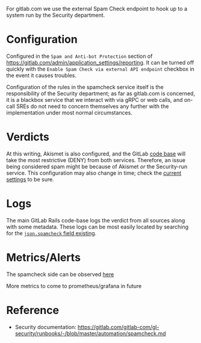 For gitlab.com we use the external Spam Check endpoint to hook up to a system run by the Security department.

# Configuration

Configured in the `Spam and Anti-bot Protection` section of https://gitlab.com/admin/application_settings/reporting.  It can be turned off quickly with the `Enable Spam Check via external API endpoint` checkbox in the event it causes troubles.

Configuration of the rules in the spamcheck service itself is the responsibility of the Security department; as far as gitlab.com is concerned, it is a blackbox service that we interact with via gRPC or web calls, and on-call SREs do not need to concern themselves any further with the implementation under most normal circumstances.

# Verdicts

At this writing, Akismet is also configured, and the GitLab [code base](https://gitlab.com/gitlab-org/gitlab/-/blob/master/app/services/spam/spam_verdict_service.rb#L26) will take the most restrictive (DENY) from both services.  Therefore, an issue being considered spam might be because of Akismet *or* the Security-run service.  This configuration may also change in time; check the [current settings](https://gitlab.com/gitlab-com/gl-security/runbooks/-/blob/master/automation/spamcheck.md) to be sure.

# Logs

The main GitLab Rails code-base logs the verdict from all sources along with some metadata.  These logs can be most easily located by searching for the [`json.spamcheck` field existing](https://log.gprd.gitlab.net/goto/32d7d91299b21f8ceba48503c51d3c2c).

# Metrics/Alerts

The spamcheck side can be observed [here](https://console.cloud.google.com/monitoring/metrics-explorer?pageState=%7B%22xyChart%22:%7B%22dataSets%22:%5B%7B%22timeSeriesFilter%22:%7B%22filter%22:%22metric.type%3D%5C%22logging.googleapis.com%2Fuser%2Fspamcheck%2Fverdicts%5C%22%20resource.type%3D%5C%22k8s_container%5C%22%22,%22minAlignmentPeriod%22:%2260s%22,%22aggregations%22:%5B%7B%22perSeriesAligner%22:%22ALIGN_SUM%22,%22crossSeriesReducer%22:%22REDUCE_SUM%22,%22groupByFields%22:%5B%22metric.label.%5C%22verdict%5C%22%22%5D%7D,%7B%22crossSeriesReducer%22:%22REDUCE_NONE%22%7D%5D%7D,%22targetAxis%22:%22Y1%22,%22plotType%22:%22LINE%22%7D%5D,%22options%22:%7B%22mode%22:%22COLOR%22%7D,%22constantLines%22:%5B%5D,%22timeshiftDuration%22:%220s%22,%22y1Axis%22:%7B%22label%22:%22y1Axis%22,%22scale%22:%22LINEAR%22%7D%7D,%22isAutoRefresh%22:true,%22timeSelection%22:%7B%22timeRange%22:%221h%22%7D%7D&project=glsec-spamcheck-live)

More metrics to come to prometheus/grafana in future

# Reference

* Security documentation: https://gitlab.com/gitlab-com/gl-security/runbooks/-/blob/master/automation/spamcheck.md
